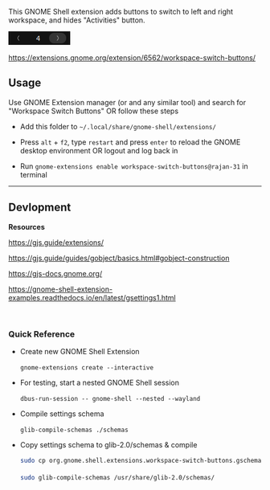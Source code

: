 This GNOME Shell extension adds buttons to switch to left and right workspace, and hides "Activities" button.

![preview](./content/images/preview.png)

https://extensions.gnome.org/extension/6562/workspace-switch-buttons/

## Usage

Use GNOME Extension manager (or and any similar tool) and search for "Workspace Switch Buttons" OR follow these steps

- Add this folder to `~/.local/share/gnome-shell/extensions/`

- Press `alt` + `f2`, type `restart` and press `enter` to reload the GNOME desktop environment OR logout and log back in

- Run `gnome-extensions enable workspace-switch-buttons@rajan-31` in terminal

---

## Devlopment

__Resources__

https://gjs.guide/extensions/

https://gjs.guide/guides/gobject/basics.html#gobject-construction

https://gjs-docs.gnome.org/

https://gnome-shell-extension-examples.readthedocs.io/en/latest/gsettings1.html

<br>

### Quick Reference

- Create new GNOME Shell Extension

    `gnome-extensions create --interactive`

- For testing, start a nested GNOME Shell session

    `dbus-run-session -- gnome-shell --nested --wayland`

- Compile settings schema

    `glib-compile-schemas ./schemas`

- Copy settings schema to glib-2.0/schemas & compile

    ```bash
    sudo cp org.gnome.shell.extensions.workspace-switch-buttons.gschema.xml /usr/share/glib-2.0/schemas/

    sudo glib-compile-schemas /usr/share/glib-2.0/schemas/
    ```